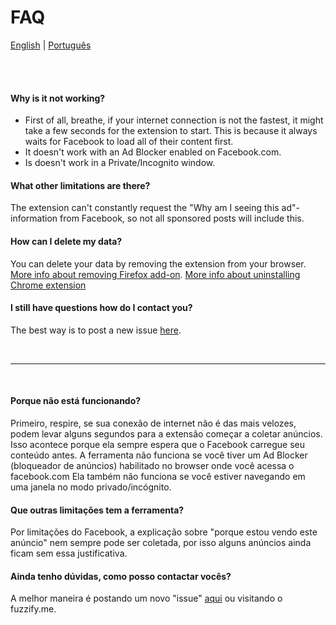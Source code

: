 # FAQ

[English](#en) | [Português](#pt)

<br>
<br>

#### <a id="en"></a> Why is it not working?
- First of all, breathe, if your internet connection is not the fastest, it might take a few seconds for the extension to start. This is because it always waits for Facebook to load all of their content first.
- It doesn't work with an Ad Blocker enabled on Facebook.com.
- Is doesn't work in a Private/Incognito window.

#### What other limitations are there?
The extension can't constantly request the "Why am I seeing this ad"-information from Facebook, so not all sponsored posts will include this.

#### How can I delete my data?
You can delete your data by removing the extension from your browser. [More info about removing Firefox add-on](https://support.mozilla.org/en-US/kb/disable-or-remove-add-ons). [More info about uninstalling Chrome extension](https://support.google.com/chrome_webstore/answer/2664769?hl=en)

#### I still have questions how do I contact you?
The best way is to post a new issue [here](https://github.com/d4t4x/facebook-cleaner/issues).


<br>
<hr>
<br>

#### <a id="pt"></a> Porque não está funcionando?
Primeiro, respire, se sua conexão de internet não é das mais velozes, podem levar alguns segundos para a extensão começar a coletar anúncios. Isso acontece porque ela sempre espera que o Facebook carregue seu conteúdo antes.
A ferramenta não funciona se você tiver um Ad Blocker (bloqueador de anúncios) habilitado no browser onde você acessa o facebook.com
Ela também não funciona se você estiver navegando em uma janela no modo privado/incógnito.

#### Que outras limitações tem a ferramenta?
Por limitações do Facebook, a explicação sobre "porque estou vendo este anúncio" nem sempre pode ser coletada, por isso alguns anúncios ainda ficam sem essa justificativa.

#### Ainda tenho dúvidas, como posso contactar vocês?
A melhor maneira é postando um novo "issue" [aqui](https://github.com/d4t4x/facebook-cleaner/issues) ou visitando o fuzzify.me.